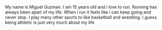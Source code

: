 My name is Miguel Guzman. I am 15 years old and i love to run. Running has always been apart of my life. 
When i run it feels like i can keep going and never stop.
I play many other sports to like basketball and wrestling. I guess being athletic is just very much about my life
